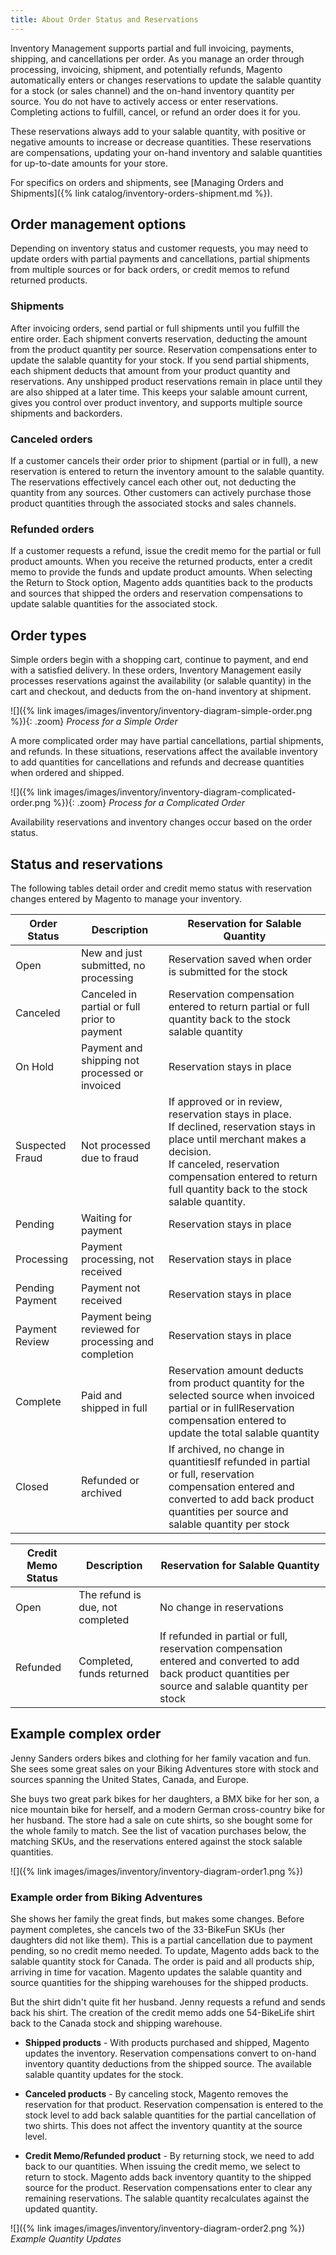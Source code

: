 ```yaml
---
title: About Order Status and Reservations
---
```


Inventory Management supports partial and full invoicing, payments, shipping, and cancellations per order. As you manage an order through processing, invoicing, shipment, and potentially refunds, Magento automatically enters or changes reservations to update the salable quantity for a stock (or sales channel) and the on-hand inventory quantity per source. You do not have to actively access or enter reservations. Completing actions to fulfill, cancel, or refund an order does it for you.

These reservations always add to your salable quantity, with positive or negative amounts to increase or decrease quantities. These reservations are compensations, updating your on-hand inventory and salable quantities for up-to-date amounts for your store.

For specifics on orders and shipments, see [Managing Orders and Shipments]({% link catalog/inventory-orders-shipment.md %}).

## Order management options

Depending on inventory status and customer requests, you may need to update orders with partial payments and cancellations, partial shipments from multiple sources or for back orders, or credit memos to refund returned products.

### Shipments

After invoicing orders, send partial or full shipments until you fulfill the entire order. Each shipment converts reservation, deducting the amount from the product quantity per source. Reservation compensations enter to update the salable quantity for your stock. If you send partial shipments, each shipment deducts that amount from your product quantity and reservations. Any unshipped product reservations remain in place until they are also shipped at a later time. This keeps your salable amount current, gives you control over product inventory, and supports multiple source shipments and backorders.

### Canceled orders

If a customer cancels their order prior to shipment (partial or in full), a new reservation is entered to return the inventory amount to the salable quantity. The reservations effectively cancel each other out, not deducting the quantity from any sources. Other customers can actively purchase those product quantities through the associated stocks and sales channels.

### Refunded orders

If a customer requests a refund, issue the credit memo for the partial or full product amounts. When you receive the returned products, enter a credit memo to provide the funds and update product amounts. When selecting the Return to Stock option, Magento adds quantities back to the products and sources that shipped the orders and reservation compensations to update salable quantities for the associated stock.

## Order types

Simple orders begin with a shopping cart, continue to payment, and end with a satisfied delivery. In these orders, Inventory Management easily processes reservations against the availability (or salable quantity) in the cart and checkout, and deducts from the on-hand inventory at shipment.

![]({% link images/images/inventory/inventory-diagram-simple-order.png %}){: .zoom}
_Process for a Simple Order_

A more complicated order may have partial cancellations, partial shipments, and refunds. In these situations, reservations affect the available inventory to add quantities for cancellations and refunds and decrease quantities when ordered and shipped.

![]({% link images/images/inventory/inventory-diagram-complicated-order.png %}){: .zoom}
_Process for a Complicated Order_

Availability reservations and inventory changes occur based on the order status.

## Status and reservations

The following tables detail order and credit memo status with reservation changes entered by Magento to manage your inventory.

|Order Status|Description|Reservation for Salable Quantity|
|--|--|--|
|Open|New and just submitted, no processing|Reservation saved when order is submitted for the stock|
|Canceled|Canceled in partial or full prior to payment|Reservation compensation entered to return partial or full quantity back to the stock salable quantity|
|On Hold|Payment and shipping not processed or invoiced|Reservation stays in place|
|Suspected Fraud|Not processed due to fraud|If approved or in review, reservation stays in place.<br/>If declined, reservation stays in place until merchant makes a decision.<br/>If canceled, reservation compensation entered to return full quantity back to the stock salable quantity.|
|Pending|Waiting for payment|Reservation stays in place|
|Processing|Payment processing, not received|Reservation stays in place|
|Pending Payment|Payment not received|Reservation stays in place|
|Payment Review|Payment being reviewed for processing and completion|Reservation stays in place|
|Complete|Paid and shipped in full|Reservation amount deducts from product quantity for the selected source when invoiced partial or in fullReservation compensation entered to update the total salable quantity|
|Closed|Refunded or archived|If archived, no change in quantitiesIf refunded in partial or full, reservation compensation entered and converted to add back product quantities per source and salable quantity per stock|

|Credit Memo Status|Description|Reservation for Salable Quantity|
|--|--|--|
|Open|The refund is due, not completed|No change in reservations|
|Refunded|Completed, funds returned|If refunded in partial or full, reservation compensation entered and converted to add back product quantities per source and salable quantity per stock|

## Example complex order

Jenny Sanders orders bikes and clothing for her family vacation and fun. She sees some great sales on your Biking Adventures store with stock and sources spanning the United States, Canada, and Europe.

She buys two great park bikes for her daughters, a BMX bike for her son, a nice mountain bike for herself, and a modern German cross-country bike for her husband. The store had a sale on cute shirts, so she bought some for the whole family to match. See the list of vacation purchases below, the matching SKUs, and the reservations entered against the stock salable quantities.

![]({% link images/images/inventory/inventory-diagram-order1.png %})

### Example order from Biking Adventures

She shows her family the great finds, but makes some changes. Before payment completes, she cancels two of the 33-BikeFun SKUs (her daughters did not like them). This is a partial cancellation due to payment pending, so no credit memo needed. To update, Magento adds back to the salable quantity stock for Canada. The order is paid and all products ship, arriving in time for vacation. Magento updates the salable quantity and source quantities for the shipping warehouses for the shipped products.

But the shirt didn't quite fit her husband. Jenny requests a refund and sends back his shirt. The creation of the credit memo adds one 54-BikeLife shirt back to the Canada stock and shipping warehouse.

- **Shipped products** - With products purchased and shipped, Magento updates the inventory. Reservation compensations convert to on-hand inventory quantity deductions from the shipped source. The available salable quantity updates for the stock.

- **Canceled products** - By canceling stock, Magento removes the reservation for that product. Reservation compensation is entered to the stock level to add back salable quantities for the partial cancellation of two shirts. This does not affect the inventory quantity at the source level.

- **Credit Memo/Refunded product** - By returning stock, we need to add back to our quantities. When issuing the credit memo, we select to return to stock. Magento adds back inventory quantity to the shipped source for the product. Reservation compensations enter to clear any remaining reservations. The salable quantity recalculates against the updated quantity.

![]({% link images/images/inventory/inventory-diagram-order2.png %})<br/>
_Example Quantity Updates_
